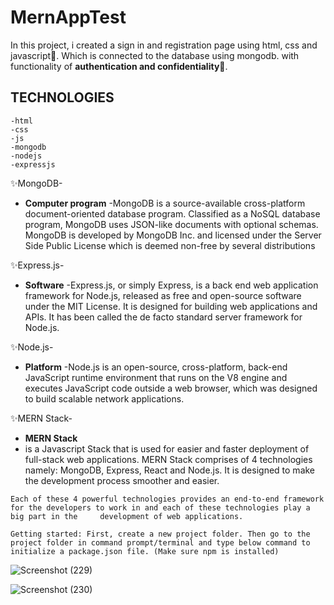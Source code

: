 # MernAppTest

In this project, i created a sign in and registration page using html, css and javascript🎁. Which is connected to the database using mongodb.
with functionality of **authentication and confidentiality**👬.


## TECHNOLOGIES 
    -html
    -css
    -js
    -mongodb
    -nodejs
    -expressjs


✨MongoDB-
  - **Computer program**
 -MongoDB is a source-available cross-platform document-oriented database program. Classified as a NoSQL database program, MongoDB uses JSON-like documents with          optional schemas. MongoDB is developed by MongoDB Inc. and licensed under the Server Side Public License which is deemed non-free by several distributions

✨Express.js-
  - **Software**
    -Express.js, or simply Express, is a back end web application framework for Node.js, released as free and open-source software under the MIT License. It is         designed for building web applications and APIs. It has been called the de facto standard server framework for Node.js.

✨Node.js-
  - **Platform**
    -Node.js is an open-source, cross-platform, back-end JavaScript runtime environment that runs on the V8 engine and executes JavaScript code outside a web browser,       which was designed to build scalable network applications.

✨MERN Stack-
  - **MERN Stack**
   -  is a Javascript Stack that is used for easier and faster deployment of full-stack web applications. MERN Stack comprises of 4 technologies namely: MongoDB,    Express, React and Node.js. It is designed to make the development process smoother and easier.

    Each of these 4 powerful technologies provides an end-to-end framework for the developers to work in and each of these technologies play a big part in the     development of web applications.

    Getting started: First, create a new project folder. Then go to the project folder in command prompt/terminal and type below command to initialize a package.json file. (Make sure npm is installed) 


![Screenshot (229)](https://user-images.githubusercontent.com/58565820/182304982-f22e2af7-8036-4da8-bddd-5344ce6220e0.png)


![Screenshot (230)](https://user-images.githubusercontent.com/58565820/182305228-6803f190-a20d-4ab0-b73e-4bd0816cd26c.png)

